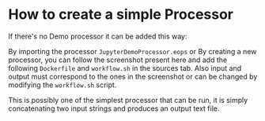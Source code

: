 # How to create a simple Processor

If there's no Demo processor it can be added this way:

By importing the processor `JupyterDemoProcessor.eops`
or
By creating a new processor, you can follow the screenshot present here and add the following `Dockerfile` and `workflow.sh` in the sources tab. Also input and output must correspond to the ones in the screenshot or can be changed by modifying the `workflow.sh` script.

This is possibly one of the simplest processor that can be run, it is simply concatenating two input strings and produces an output text file.